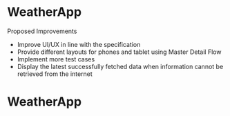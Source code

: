# WeatherApp

Proposed Improvements

- Improve UI/UX in line with the specification
- Provide different layouts for phones and tablet using Master Detail Flow
- Implement more test cases
- Display the latest successfully fetched data when information cannot be retrieved from the internet
# WeatherApp
